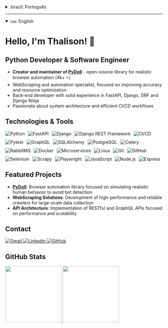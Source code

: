 <details>
  <summary>:brazil: Português</summary>

# Olá, me chamo Thalison! 👋
## Desenvolvedor Python & Engenheiro de Software

- **Criador e mantenedor da [PyDoll](https://github.com/thalissonvs/pydoll)** - biblioteca open-source para automação de navegadores de forma realística (4k+ ⭐)
- Especialista em WebScraping e automação, focado em aumentar assertividade e otimização de recursos
- Desenvolvedor back-end com sólida experiência em FastAPI, Django, DRF e Django Ninja
- Apaixonado por arquitetura de sistemas e workflows CI/CD eficientes

## Tecnologias e Ferramentas

<div style="display: flex; flex-wrap: wrap; gap: 10px;">
  <img src="https://img.shields.io/badge/Python-Advanced-3776AB?style=for-the-badge&logo=python&logoColor=white" alt="Python"/>
  <img src="https://img.shields.io/badge/FastAPI-009688?style=for-the-badge&logo=fastapi&logoColor=white" alt="FastAPI"/>
  <img src="https://img.shields.io/badge/Django-092E20?style=for-the-badge&logo=django&logoColor=white" alt="Django"/>
  <img src="https://img.shields.io/badge/DRF-092E20?style=for-the-badge&logo=django&logoColor=white" alt="Django REST Framework"/>
  <img src="https://img.shields.io/badge/CI/CD-Workflows-2088FF?style=for-the-badge&logo=github-actions&logoColor=white" alt="CI/CD"/>
  <img src="https://img.shields.io/badge/Pytest-0A9EDC?style=for-the-badge&logo=pytest&logoColor=white" alt="Pytest"/>
  <img src="https://img.shields.io/badge/GraphQL-E10098?style=for-the-badge&logo=graphql&logoColor=white" alt="GraphQL"/>
  <img src="https://img.shields.io/badge/SQLAlchemy-D71F00?style=for-the-badge&logo=sqlalchemy&logoColor=white" alt="SQLAlchemy"/>
  <img src="https://img.shields.io/badge/PostgreSQL-316192?style=for-the-badge&logo=postgresql&logoColor=white" alt="PostgreSQL"/>
  <img src="https://img.shields.io/badge/Celery-37814A?style=for-the-badge&logo=celery&logoColor=white" alt="Celery"/>
  <img src="https://img.shields.io/badge/RabbitMQ-FF6600?style=for-the-badge&logo=rabbitmq&logoColor=white" alt="RabbitMQ"/>
  <img src="https://img.shields.io/badge/Docker-2496ED?style=for-the-badge&logo=docker&logoColor=white" alt="Docker"/>
  <img src="https://img.shields.io/badge/Microservices-000000?style=for-the-badge&logo=microservices&logoColor=white" alt="Microservices"/>
  <img src="https://img.shields.io/badge/Linux-FCC624?style=for-the-badge&logo=linux&logoColor=black" alt="Linux"/>
  <img src="https://img.shields.io/badge/Git-F05032?style=for-the-badge&logo=git&logoColor=white" alt="Git"/>
  <img src="https://img.shields.io/badge/GitHub-181717?style=for-the-badge&logo=github&logoColor=white" alt="GitHub"/>
  <img src="https://img.shields.io/badge/Selenium-43B02A?style=for-the-badge&logo=selenium&logoColor=white" alt="Selenium"/>
  <img src="https://img.shields.io/badge/Scrapy-11A617?style=for-the-badge&logo=scrapy&logoColor=white" alt="Scrapy"/>
  <img src="https://img.shields.io/badge/Playwright-2EAD33?style=for-the-badge&logo=playwright&logoColor=white" alt="Playwright"/>
  <img src="https://img.shields.io/badge/JavaScript-F7DF1E?style=for-the-badge&logo=javascript&logoColor=black" alt="JavaScript"/>
  <img src="https://img.shields.io/badge/Node.js-339933?style=for-the-badge&logo=nodedotjs&logoColor=white" alt="Node.js"/>
  <img src="https://img.shields.io/badge/Express-000000?style=for-the-badge&logo=express&logoColor=white" alt="Express"/>
</div>

## Projetos em Destaque

- **[PyDoll](https://github.com/thalissonvs/pydoll)**: Biblioteca para automação de navegadores com foco em simular comportamento humano realístico, evitando detecção de bot
- **Soluções de WebScraping**: Desenvolvimento de crawlers de alta performance e confiabilidade para coleta de dados em escala
- **Arquitetura de APIs**: Implementação de APIs RESTful e GraphQL com foco em performance e escalabilidade

## Contatos

<div>
  <a href="mailto:thalissfernandes99@gmail.com">
    <img src="https://img.shields.io/badge/Gmail-D14836?style=for-the-badge&logo=gmail&logoColor=white" alt="Gmail" />
  </a>
  <a href="https://www.linkedin.com/in/thalison-fernandes/" target="_blank">
    <img src="https://img.shields.io/badge/LinkedIn-0077B5?style=for-the-badge&logo=linkedin&logoColor=white" alt="LinkedIn" />
  </a>
  <a href="https://github.com/thalissonvs" target="_blank">
    <img src="https://img.shields.io/badge/GitHub-100000?style=for-the-badge&logo=github&logoColor=white" alt="GitHub" />
  </a>
</div>

## Estatísticas GitHub

<div>
  <a href="https://github.com/thalissonvs">
    <img height="180em" src="https://github-readme-stats.vercel.app/api/top-langs/?username=thalissonvs&layout=compact&langs_count=7&theme=dracula" />
    <img height="180em" src="https://github-readme-stats.vercel.app/api?username=thalissonvs&show_icons=true&theme=dracula&include_all_commits=true&count_private=true" />
  </a>
</div>
</details>

---

<details open>
  <summary>:us: English</summary>

# Hello, I'm Thalison! 👋
## Python Developer & Software Engineer

- **Creator and maintainer of [PyDoll](https://github.com/thalissonvs/pydoll)** - open-source library for realistic browser automation (4k+ ⭐)
- WebScraping and automation specialist, focused on improving accuracy and resource optimization
- Back-end developer with solid experience in FastAPI, Django, DRF and Django Ninja
- Passionate about system architecture and efficient CI/CD workflows

## Technologies & Tools

<div style="display: flex; flex-wrap: wrap; gap: 10px;">
  <img src="https://img.shields.io/badge/Python-Advanced-3776AB?style=for-the-badge&logo=python&logoColor=white" alt="Python"/>
  <img src="https://img.shields.io/badge/FastAPI-009688?style=for-the-badge&logo=fastapi&logoColor=white" alt="FastAPI"/>
  <img src="https://img.shields.io/badge/Django-092E20?style=for-the-badge&logo=django&logoColor=white" alt="Django"/>
  <img src="https://img.shields.io/badge/DRF-092E20?style=for-the-badge&logo=django&logoColor=white" alt="Django REST Framework"/>
  <img src="https://img.shields.io/badge/CI/CD-Workflows-2088FF?style=for-the-badge&logo=github-actions&logoColor=white" alt="CI/CD"/>
  <img src="https://img.shields.io/badge/Pytest-0A9EDC?style=for-the-badge&logo=pytest&logoColor=white" alt="Pytest"/>
  <img src="https://img.shields.io/badge/GraphQL-E10098?style=for-the-badge&logo=graphql&logoColor=white" alt="GraphQL"/>
  <img src="https://img.shields.io/badge/SQLAlchemy-D71F00?style=for-the-badge&logo=sqlalchemy&logoColor=white" alt="SQLAlchemy"/>
  <img src="https://img.shields.io/badge/PostgreSQL-316192?style=for-the-badge&logo=postgresql&logoColor=white" alt="PostgreSQL"/>
  <img src="https://img.shields.io/badge/Celery-37814A?style=for-the-badge&logo=celery&logoColor=white" alt="Celery"/>
  <img src="https://img.shields.io/badge/RabbitMQ-FF6600?style=for-the-badge&logo=rabbitmq&logoColor=white" alt="RabbitMQ"/>
  <img src="https://img.shields.io/badge/Docker-2496ED?style=for-the-badge&logo=docker&logoColor=white" alt="Docker"/>
  <img src="https://img.shields.io/badge/Microservices-000000?style=for-the-badge&logo=microservices&logoColor=white" alt="Microservices"/>
  <img src="https://img.shields.io/badge/Linux-FCC624?style=for-the-badge&logo=linux&logoColor=black" alt="Linux"/>
  <img src="https://img.shields.io/badge/Git-F05032?style=for-the-badge&logo=git&logoColor=white" alt="Git"/>
  <img src="https://img.shields.io/badge/GitHub-181717?style=for-the-badge&logo=github&logoColor=white" alt="GitHub"/>
  <img src="https://img.shields.io/badge/Selenium-43B02A?style=for-the-badge&logo=selenium&logoColor=white" alt="Selenium"/>
  <img src="https://img.shields.io/badge/Scrapy-11A617?style=for-the-badge&logo=scrapy&logoColor=white" alt="Scrapy"/>
  <img src="https://img.shields.io/badge/Playwright-2EAD33?style=for-the-badge&logo=playwright&logoColor=white" alt="Playwright"/>
  <img src="https://img.shields.io/badge/JavaScript-F7DF1E?style=for-the-badge&logo=javascript&logoColor=black" alt="JavaScript"/>
  <img src="https://img.shields.io/badge/Node.js-339933?style=for-the-badge&logo=nodedotjs&logoColor=white" alt="Node.js"/>
  <img src="https://img.shields.io/badge/Express-000000?style=for-the-badge&logo=express&logoColor=white" alt="Express"/>
</div>

## Featured Projects

- **[PyDoll](https://github.com/thalissonvs/pydoll)**: Browser automation library focused on simulating realistic human behavior to avoid bot detection
- **WebScraping Solutions**: Development of high-performance and reliable crawlers for large-scale data collection
- **API Architecture**: Implementation of RESTful and GraphQL APIs focused on performance and scalability

## Contact

<div>
  <a href="mailto:thalissfernandes99@gmail.com">
    <img src="https://img.shields.io/badge/Gmail-D14836?style=for-the-badge&logo=gmail&logoColor=white" alt="Gmail" />
  </a>
  <a href="https://www.linkedin.com/in/thalison-fernandes/" target="_blank">
    <img src="https://img.shields.io/badge/LinkedIn-0077B5?style=for-the-badge&logo=linkedin&logoColor=white" alt="LinkedIn" />
  </a>
  <a href="https://github.com/thalissonvs" target="_blank">
    <img src="https://img.shields.io/badge/GitHub-100000?style=for-the-badge&logo=github&logoColor=white" alt="GitHub" />
  </a>
</div>

## GitHub Stats

<div>
  <a href="https://github.com/thalissonvs">
    <img height="180em" src="https://github-readme-stats.vercel.app/api/top-langs/?username=thalissonvs&layout=compact&langs_count=7&theme=dracula" />
    <img height="180em" src="https://github-readme-stats.vercel.app/api?username=thalissonvs&show_icons=true&theme=dracula&include_all_commits=true&count_private=true" />
  </a>
</div>
</details>
